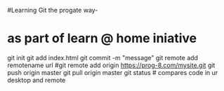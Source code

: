 #Learning Git the progate way- 
# as part of learn @ home iniative

git init
git add index.html
git commit -m "message"
git remote add remotename url
#git remote add origin https://prog-8.com/mysite.git
git push origin master
git pull origin master
git status # compares code in ur desktop and remote








